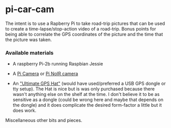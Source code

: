 # pi-car-cam

The intent is to use a Rapberry Pi to take road-trip pictures that can
be used to create a time-lapse/stop-action video of a road-trip. Bonus
points for being able to correlate the GPS coordinates of the picture
and the time that the picture was taken.

### Available materials

* A raspberry Pi-2b running Raspbian Jessie

* A [Pi Camera](https://www.adafruit.com/product/3099) or
[Pi NoIR camera](https://www.adafruit.com/product/3100)

* An ["Ultimate GPS Hat"](https://www.adafruit.com/product/2324)
(would have used/preferred a USB GPS dongle or tty setup). The Hat is
nice but is was only purchased because there wasn't anything else on
the shelf at the time. I don't believe it to be as sensitive as a
dongle (could be wrong here and maybe that depends on the dongle) and
it does complicate the desired form-factor a little but it does work.

Miscellaneous other bits and pieces.

